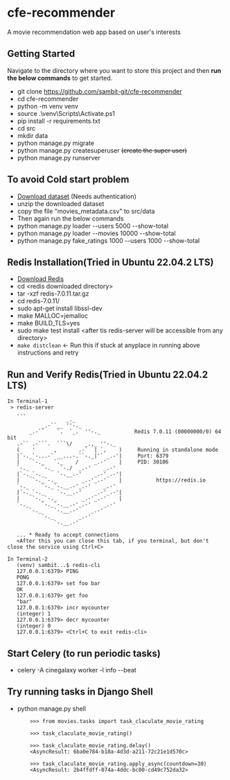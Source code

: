 # cfe-recommender
A movie recommendation web app based on user's interests

## Getting Started
Navigate to the directory where you want to store this project and then **run the below commands** to get started.

 - git clone https://github.com/sambit-git/cfe-recommender
 - cd cfe-recommender
 - python -m venv venv
 - source .\venv\Scripts\Activate.ps1
 - pip install -r requirements.txt
 - cd src
 - mkdir data
 - python manage.py migrate
 - python manage.py createsuperuser ~~(create the super user)~~
 - python manage.py runserver

## To avoid Cold start problem
- [Download dataset](https://www.kaggle.com/datasets/rounakbanik/the-movies-dataset?resource=download) (Needs authentication)
 - unzip the downloaded dataset
 - copy the file "movies_metadata.csv" to src/data
 - Then again run the below commands
 - python manage.py loader --users 5000 --show-total
 - python manage.py loader --movies 10000 --show-total
 - python manage.py fake_ratings 1000 --users 1000 --show-total

## Redis Installation(Tried in Ubuntu 22.04.2 LTS)
 - [Download Redis](https://github.com/redis/redis/archive/7.0.11.tar.gz) 
 - cd &lt;redis downloaded directory&gt;
 - tar -xzf redis-7.0.11.tar.gz
 - cd redis-7.0.11/
 - sudo apt-get install libssl-dev
 - make MALLOC=jemalloc
 - make BUILD_TLS=yes
 - sudo make test install &lt;after tis redis-server will be accessible from any directory&gt;
 - `make distclean` <- Run this if stuck at anyplace in running above instructions and retry

## Run and Verify Redis(Tried in Ubuntu 22.04.2 LTS)
 ```
 In Terminal-1
  > redis-server
    ...
                    _._                                                  
            _.-``__ ''-._                                             
        _.-``    `.  `_.  ''-._           Redis 7.0.11 (00000000/0) 64 bit
    .-`` .-```.  ```\/    _.,_ ''-._                                  
    (    '      ,       .-`  | `,    )     Running in standalone mode
    |`-._`-...-` __...-.``-._|'` _.-'|     Port: 6379
    |    `-._   `._    /     _.-'    |     PID: 30106
    `-._    `-._  `-./  _.-'    _.-'                                   
    |`-._`-._    `-.__.-'    _.-'_.-'|                                  
    |    `-._`-._        _.-'_.-'    |           https://redis.io       
    `-._    `-._`-.__.-'_.-'    _.-'                                   
    |`-._`-._    `-.__.-'    _.-'_.-'|                                  
    |    `-._`-._        _.-'_.-'    |                                  
    `-._    `-._`-.__.-'_.-'    _.-'                                   
        `-._    `-.__.-'    _.-'                                       
            `-._        _.-'                                           
                `-.__.-'                                               

    ... * Ready to accept connections
    <After this you can close this tab, if you terminal, but don't close the service using Ctrl+C>
 ```
 ```
 In Terminal-2
    (venv) sambit...$ redis-cli
    127.0.0.1:6379> PING
    PONG
    127.0.0.1:6379> set foo bar
    OK
    127.0.0.1:6379> get foo
    "bar"
    127.0.0.1:6379> incr mycounter
    (integer) 1
    127.0.0.1:6379> decr mycounter
    (integer) 0
    127.0.0.1:6379> <Ctrl+C to exit redis-cli>
 ```

## Start Celery (to run periodic tasks)
- celery -A cinegalaxy worker -l info --beat

## Try running tasks in Django Shell
 - python manage.py shell
    ```
        >>> from movies.tasks import task_claculate_movie_rating

        >>> task_claculate_movie_rating()
        
        >>> task_claculate_movie_rating.delay()
        <AsyncResult: 6ba0e784-b18a-4d3d-a211-72c21e1d570c>
        
        >>> task_claculate_movie_rating.apply_async(countdown=30)
        <AsyncResult: 2b4ffdff-074a-4ddc-bc00-cd49c752da32>
    ```